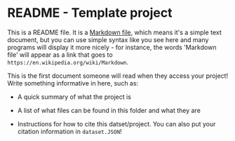 # README - Template project

This is a README file. It is a [Markdown file](https://en.wikipedia.org/wiki/Markdown), which means it's a simple text document, but you can use simple syntax like you see here and many programs will display it more nicely - for instance, the words 'Markdown file' will appear as a link that goes to `https://en.wikipedia.org/wiki/Markdown`.

This is the first document someone will read when they access your project! Write something informative in here, such as:

* A quick summary of what the project is

* A list of what files can be found in this folder and what they are

* Instructions for how to cite this datset/project. You can also put your citation information in `dataset.JSON`!